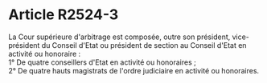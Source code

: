 # Article R2524-3

  
La Cour supérieure d'arbitrage est composée, outre son président, vice-président du Conseil d'Etat ou président de section au Conseil d'Etat en activité ou honoraire :   
1° De quatre conseillers d'Etat en activité ou honoraires ;   
2° De quatre hauts magistrats de l'ordre judiciaire en activité ou honoraires.